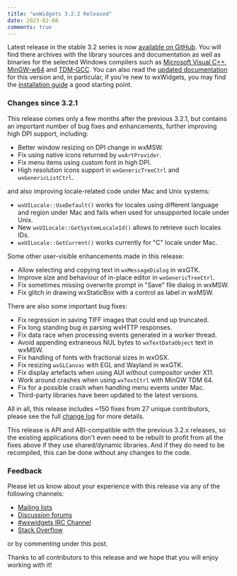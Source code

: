```yaml
---
title: "wxWidgets 3.2.2 Released"
date: 2023-02-08
comments: true
---
```


Latest release in the stable 3.2 series is now [available on GitHub][1].
You will find there archives with the library sources and
documentation as well as binaries for the selected Windows compilers such as
[Microsoft Visual C++](https://visualstudio.microsoft.com/),
[MinGW-w64](https://mingw-w64.org/) and
[TDM-GCC](https://jmeubank.github.io/tdm-gcc/). You can also read the
[updated documentation][2] for this version and, in particular, if you're
new to wxWidgets, you may find the [installation guide][3] a good starting
point.

[1]: https://github.com/wxWidgets/wxWidgets/releases/tag/v3.2.2
[2]: https://docs.wxwidgets.org/3.2.2/
[3]: https://docs.wxwidgets.org/3.2.2/overview_install.html

### Changes since 3.2.1

This release comes only a few months after the previous 3.2.1, but contains
an important number of bug fixes and enhancements, further improving high DPI
support, including:

- Better window resizing on DPI change in wxMSW.
- Fix using native icons returned by `wxArtProvider`.
- Fix menu items using custom font in high DPI.
- High resolution icons support in `wxGenericTreeCtrl` and `wxGenericListCtrl`.

and also improving locale-related code under Mac and Unix systems:

- `wxUILocale::UseDefault()` works for locales using different language and
  region under Mac and fails when used for unsupported locale under Unix.
- New `wxUILocale::GetSystemLocaleId()` allows to retrieve such locales IDs.
- `wxUILocale::GetCurrent()` works currently for "C" locale under Mac.

Some other user-visible enhancements made in this release:

- Allow selecting and copying text in `wxMessageDialog` in wxGTK.
- Improve size and behaviour of in-place editor in `wxGenericTreeCtrl`.
- Fix sometimes missing overwrite prompt in "Save" file dialog in wxMSW.
- Fix glitch in drawing wxStaticBox with a control as label in wxMSW.

There are also some important bug fixes:

- Fix regression in saving TIFF images that could end up truncated.
- Fix long standing bug in parsing wxHTTP responses.
- Fix data race when processing events generated in a worker thread.
- Avoid appending extraneous NUL bytes to `wxTextDataObject` text in wxMSW.
- Fix handling of fonts with fractional sizes in wxOSX.
- Fix resizing `wxGLCanvas` with EGL and Wayland in wxGTK.
- Fix display artefacts when using AUI without compositor under X11.
- Work around crashes when using `wxTextCtrl` with MinGW TDM 64.
- Fix for a possible crash when handling menu events under Mac.
- Third-party libraries have been updated to the latest versions.

All in all, this release includes ~150 fixes from 27 unique contributors,
please see the full [change log][] for more details.

[change log]: https://raw.githubusercontent.com/wxWidgets/wxWidgets/v3.2.2/docs/changes.txt

This release is API and ABI-compatible with the previous 3.2.x releases, so
the existing applications don't even need to be rebuilt to profit from all the
fixes above if they use shared/dynamic libraries. And if they do need to be
recompiled, this can be done without any changes to the code.


### Feedback

Please let us know about your experience with this release via any of the
following channels:

* [Mailing lists](https://www.wxwidgets.org/support/mailing-lists/)
* [Discussion forums](https://forums.wxwidgets.org/)
* [#wxwidgets IRC Channel](https://www.wxwidgets.org/support/irc/)
* [Stack Overflow](https://stackoverflow.com/questions/tagged/wxwidgets)

or by commenting under this post.

Thanks to all contributors to this release and we hope that you will enjoy
working with it!
